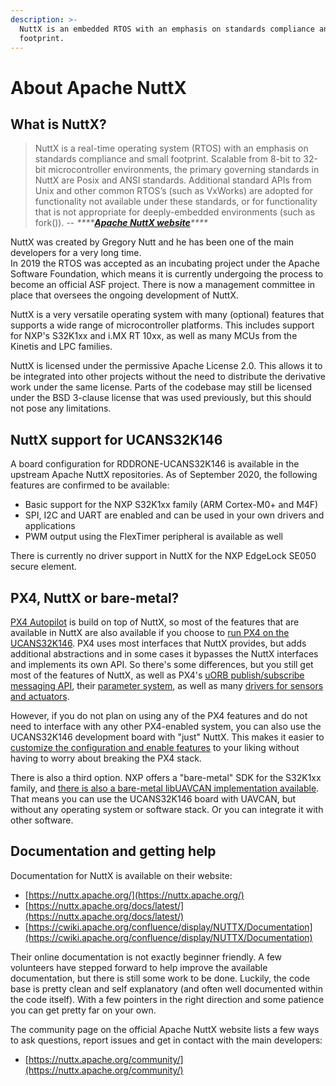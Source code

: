 ```yaml
---
description: >-
  NuttX is an embedded RTOS with an emphasis on standards compliance and small
  footprint.
---
```


# About Apache NuttX

## What is NuttX?

> NuttX is a real-time operating system \(RTOS\) with an emphasis on standards compliance and small footprint. Scalable from 8-bit to 32-bit microcontroller environments, the primary governing standards in NuttX are Posix and ANSI standards. Additional standard APIs from Unix and other common RTOS’s \(such as VxWorks\) are adopted for functionality not available under these standards, or for functionality that is not appropriate for deeply-embedded environments \(such as fork\(\)\). -- _****_[_**Apache NuttX website**_](https://nuttx.apache.org/)_\*\*\*\*_

NuttX was created by Gregory Nutt and he has been one of the main developers for a very long time.   
In 2019 the RTOS was accepted as an incubating project under the Apache Software Foundation, which means it is currently undergoing the process to become an official ASF project. There is now a management committee in place that oversees the ongoing development of NuttX.

NuttX is a very versatile operating system with many \(optional\) features that supports a wide range of microcontroller platforms. This includes support for NXP's S32K1xx and i.MX RT 10xx, as well as many MCUs from the Kinetis and LPC families.

NuttX is licensed under the permissive Apache License 2.0. This allows it to be integrated into other projects without the need to distribute the derivative work under the same license. Parts of the codebase may still be licensed under the BSD 3-clause license that was used previously, but this should not pose any limitations.

## NuttX support for UCANS32K146

A board configuration for RDDRONE-UCANS32K146 is available in the upstream Apache NuttX repositories. As of September 2020, the following features are confirmed to be available:

* Basic support for the NXP S32K1xx family \(ARM Cortex-M0+ and M4F\)
* SPI, I2C and UART are enabled and can be used in your own drivers and applications
* PWM output using the FlexTimer peripheral is available as well

There is currently no driver support in NuttX for the NXP EdgeLock SE050 secure element.

## PX4, NuttX or bare-metal?

[PX4 Autopilot](https://docs.px4.io/master/en/) is build on top of NuttX, so most of the features that are available in NuttX are also available if you choose to [run PX4 on the UCANS32K146](../px4-autopilot/about-px4.md). PX4 uses most interfaces that NuttX provides, but adds additional abstractions and in some cases it bypasses the NuttX interfaces and implements its own API. So there's some differences, but you still get most of the features of NuttX, as well as PX4's [uORB publish/subscribe messaging API](https://dev.px4.io/master/en/middleware/uorb.html), their [parameter system](https://dev.px4.io/master/en/advanced/parameters_and_configurations.html), as well as many [drivers for sensors and actuators](https://dev.px4.io/master/en/middleware/modules_driver.html).

However, if you do not plan on using any of the PX4 features and do not need to interface with any other PX4-enabled system, you can also use the UCANS32K146 development board with "just" NuttX. This makes it easier to [customize the configuration and enable features](nuttx-configuration.md) to your liking without having to worry about breaking the PX4 stack.

There is also a third option. NXP offers a "bare-metal" SDK for the S32K1xx family, and [there is also a bare-metal libUAVCAN implementation available](../s32k1-sdk/sdk-example-with-uavcan.md). That means you can use the UCANS32K146 board with UAVCAN, but without any operating system or software stack. Or you can integrate it with other software.

## Documentation and getting help

Documentation for NuttX is available on their website:

* [https://nuttx.apache.org/](https://nuttx.apache.org/)
* [https://nuttx.apache.org/docs/latest/](https://nuttx.apache.org/docs/latest/)
* [https://cwiki.apache.org/confluence/display/NUTTX/Documentation](https://cwiki.apache.org/confluence/display/NUTTX/Documentation)

Their online documentation is not exactly beginner friendly. A few volunteers have stepped forward to help improve the available documentation, but there is still some work to be done. Luckily, the code base is pretty clean and self explanatory \(and often well documented within the code itself\). With a few pointers in the right direction and some patience you can get pretty far on your own. 

The community page on the official Apache NuttX website lists a few ways to ask questions, report issues and get in contact with the main developers:

* [https://nuttx.apache.org/community/](https://nuttx.apache.org/community/)

